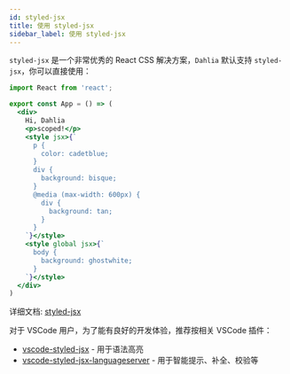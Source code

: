 ```yaml
---
id: styled-jsx
title: 使用 styled-jsx
sidebar_label: 使用 styled-jsx
---
```


`styled-jsx` 是一个非常优秀的 React CSS 解决方案，`Dahlia` 默认支持 `styled-jsx`，你可以直接使用：

```jsx
import React from 'react';

export const App = () => (
  <div>
    Hi, Dahlia
    <p>scoped!</p>
    <style jsx>{`
      p {
        color: cadetblue;
      }
      div {
        background: bisque;
      }
      @media (max-width: 600px) {
        div {
          background: tan;
        }
      }
    `}</style>
    <style global jsx>{`
      body {
        background: ghostwhite;
      }
    `}</style>
  </div>
)
```

详细文档: [styled-jsx](https://github.com/zeit/styled-jsx)

对于 VSCode 用户，为了能有良好的开发体验，推荐按相关 VSCode 插件：

- [vscode-styled-jsx](https://marketplace.visualstudio.com/items?itemName=blanu.vscode-styled-jsx) - 用于语法高亮
- [vscode-styled-jsx-languageserver](https://marketplace.visualstudio.com/items?itemName=AndrewRazumovsky.vscode-styled-jsx-languageserver) - 用于智能提示、补全、校验等